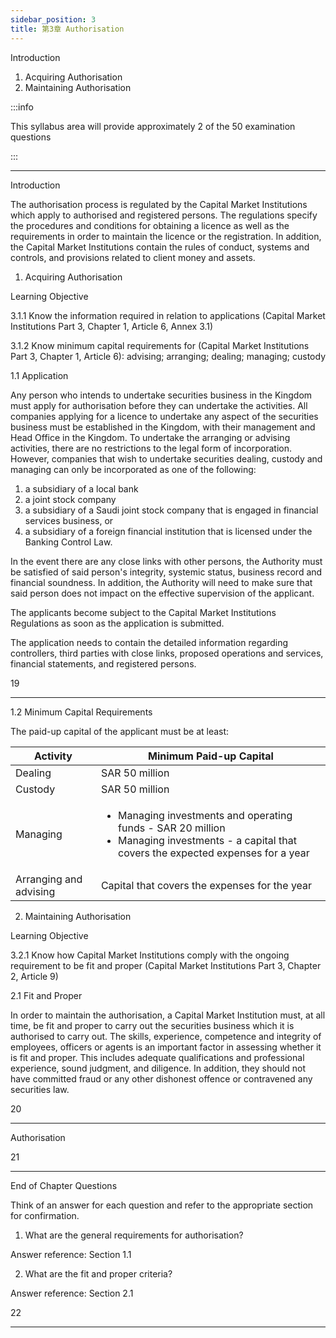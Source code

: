 ```yaml
---
sidebar_position: 3
title: 第3章 Authorisation
---
```


Introduction
1. Acquiring Authorisation
2. Maintaining Authorisation

:::info

This syllabus area will provide approximately 2 of the 50 examination questions

:::

---

Introduction

The authorisation process is regulated by the Capital Market Institutions which apply to authorised and registered persons. The regulations specify the procedures and conditions for obtaining a licence as well as the requirements in order to maintain the licence or the registration. In addition, the Capital Market Institutions contain the rules of conduct, systems and controls, and provisions related to client money and assets.

1. Acquiring Authorisation

Learning Objective

3.1.1 Know the information required in relation to applications (Capital Market Institutions Part 3, Chapter 1, Article 6, Annex 3.1)

3.1.2 Know minimum capital requirements for (Capital Market Institutions Part 3, Chapter 1, Article 6): advising; arranging; dealing; managing; custody

1.1 Application

Any person who intends to undertake securities business in the Kingdom must apply for authorisation before they can undertake the activities. All companies applying for a licence to undertake any aspect of the securities business must be established in the Kingdom, with their management and Head Office in the Kingdom. To undertake the arranging or advising activities, there are no restrictions to the legal form of incorporation. However, companies that wish to undertake securities dealing, custody and managing can only be incorporated as one of the following:
1. a subsidiary of a local bank
2. a joint stock company
3. a subsidiary of a Saudi joint stock company that is engaged in financial services business, or
4. a subsidiary of a foreign financial institution that is licensed under the Banking Control Law.

In the event there are any close links with other persons, the Authority must be satisfied of said person's integrity, systemic status, business record and financial soundness. In addition, the Authority will need to make sure that said person does not impact on the effective supervision of the applicant.

The applicants become subject to the Capital Market Institutions Regulations as soon as the application is submitted.

The application needs to contain the detailed information regarding controllers, third parties with close links, proposed operations and services, financial statements, and registered persons.

19

---

1.2 Minimum Capital Requirements

The paid-up capital of the applicant must be at least:

| Activity | Minimum Paid-up Capital |
|-|-|
| Dealing | SAR 50 million |
| Custody | SAR 50 million |
| Managing | <ul><li>Managing investments and operating funds - SAR 20 million</li><li>Managing investments - a capital that covers the expected expenses for a year</li></ul> |
| Arranging and advising | Capital that covers the expenses for the year |

2. Maintaining Authorisation

Learning Objective

3.2.1 Know how Capital Market Institutions comply with the ongoing requirement to be fit and proper (Capital Market Institutions Part 3, Chapter 2, Article 9)

2.1 Fit and Proper

In order to maintain the authorisation, a Capital Market Institution must, at all time, be fit and proper to carry out the securities business which it is authorised to carry out. The skills, experience, competence and integrity of employees, officers or agents is an important factor in assessing whether it is fit and proper. This includes adequate qualifications and professional experience, sound judgment, and diligence. In addition, they should not have committed fraud or any other dishonest offence or contravened any securities law.

20

---

Authorisation

21

---

End of Chapter Questions

Think of an answer for each question and refer to the appropriate section for confirmation.

1. What are the general requirements for authorisation?

Answer reference: Section 1.1

2. What are the fit and proper criteria?

Answer reference: Section 2.1

22

---